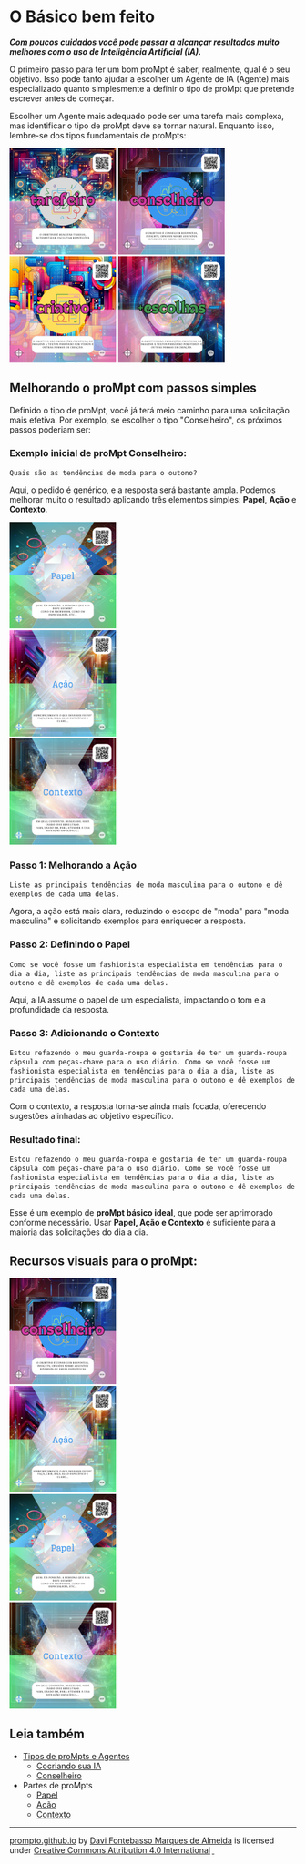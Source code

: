 # O Básico bem feito
***Com poucos cuidados você pode passar a alcançar resultados muito melhores com o uso de Inteligência Artificial (IA).***

O primeiro passo para ter um bom proMpt é saber, realmente, qual é o seu objetivo. Isso pode tanto ajudar a escolher um Agente de IA (Agente) mais especializado quanto simplesmente a definir o tipo de proMpt que pretende escrever antes de começar.

Escolher um Agente mais adequado pode ser uma tarefa mais complexa, mas identificar o tipo de proMpt deve se tornar natural. Enquanto isso, lembre-se dos tipos fundamentais de proMpts:

[<img src="imagens/cards/001.png" width="187" height="187">](tipos-de-prompt/tarefeiro.md) [<img src="imagens/cards/002.png" width="187" height="187">](tipos-de-prompt/conselheiro.md) [<img src="imagens/cards/003.png" width="187" height="187">](tipos-de-prompt/criativo.md) [<img src="imagens/cards/004.png" width="187" height="187">](tipos-de-prompt/mais-escolhas.md)

## Melhorando o proMpt com passos simples
Definido o tipo de proMpt, você já terá meio caminho para uma solicitação mais efetiva. Por exemplo, se escolher o tipo "Conselheiro", os próximos passos poderiam ser:

### Exemplo inicial de proMpt Conselheiro:
```
Quais são as tendências de moda para o outono?
```

Aqui, o pedido é genérico, e a resposta será bastante ampla. Podemos melhorar muito o resultado aplicando três elementos simples: **Papel**, **Ação** e **Contexto**.

[<img src="imagens/cards/005.png" width="187" height="187">](partes-de-prompt/papel.md)  
[<img src="imagens/cards/006.png" width="187" height="187">](partes-de-prompt/acao.md)  
[<img src="imagens/cards/007.png" width="187" height="187">](partes-de-prompt/contexto.md)

### Passo 1: Melhorando a Ação
```
Liste as principais tendências de moda masculina para o outono e dê exemplos de cada uma delas.
```

Agora, a ação está mais clara, reduzindo o escopo de "moda" para "moda masculina" e solicitando exemplos para enriquecer a resposta.

### Passo 2: Definindo o Papel
```
Como se você fosse um fashionista especialista em tendências para o dia a dia, liste as principais tendências de moda masculina para o outono e dê exemplos de cada uma delas.
```

Aqui, a IA assume o papel de um especialista, impactando o tom e a profundidade da resposta.

### Passo 3: Adicionando o Contexto
```
Estou refazendo o meu guarda-roupa e gostaria de ter um guarda-roupa cápsula com peças-chave para o uso diário. Como se você fosse um fashionista especialista em tendências para o dia a dia, liste as principais tendências de moda masculina para o outono e dê exemplos de cada uma delas.
```

Com o contexto, a resposta torna-se ainda mais focada, oferecendo sugestões alinhadas ao objetivo específico.

### Resultado final:
```
Estou refazendo o meu guarda-roupa e gostaria de ter um guarda-roupa cápsula com peças-chave para o uso diário. Como se você fosse um fashionista especialista em tendências para o dia a dia, liste as principais tendências de moda masculina para o outono e dê exemplos de cada uma delas.
```

Esse é um exemplo de **proMpt básico ideal**, que pode ser aprimorado conforme necessário. Usar **Papel, Ação e Contexto** é suficiente para a maioria das solicitações do dia a dia.

## Recursos visuais para o proMpt:
[<img src="imagens/cards/002.png" width="187" height="187">](conselheiro.md)  
[<img src="imagens/cards/006.png" width="187" height="187">](partes-de-prompt/acao.md)  
[<img src="imagens/cards/005.png" width="187" height="187">](partes-de-prompt/papel.md)  
[<img src="imagens/cards/007.png" width="187" height="187">](partes-de-prompt/contexto.md)

## Leia também
- [Tipos de proMpts e Agentes](tipos-de-prompt/README.md)
  - [Cocriando sua IA](tipos-de-prompt/cocriacao.md)
  - [Conselheiro](tipos-de-prompt/conselheiro.md)
- Partes de proMpts
  - [Papel](partes-de-prompt/papel.md)
  - [Ação](partes-de-prompt/acao.md)
  - [Contexto](partes-de-prompt/contexto.md)

<hr><p xmlns:cc="http://creativecommons.org/ns#" xmlns:dct="http://purl.org/dc/terms/"><a property="dct:title" rel="cc:attributionURL" href="https://davifma.github.io/proMpto/">prompto.github.io</a> by <a rel="cc:attributionURL dct:creator" property="cc:attributionName" href="http://linkedin.com/in/davifma">Davi Fontebasso Marques de Almeida</a> is licensed under <a href="https://creativecommons.org/licenses/by/4.0/?ref=chooser-v1" target="_blank" rel="license noopener noreferrer" style="display:inline-block;">Creative Commons Attribution 4.0 International<img style="height:22px!important;margin-left:3px;vertical-align:text-bottom;" src="https://mirrors.creativecommons.org/presskit/icons/cc.svg?ref=chooser-v1" alt=""> <img style="height:22px!important;margin-left:3px;vertical-align:text-bottom;" src="https://mirrors.creativecommons.org/presskit/icons/by.svg?ref=chooser-v1" alt=""></a></p>
